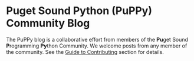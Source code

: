 # Puget Sound Python (PuPPy) Community Blog

The PuPPy blog is a collaborative effort from members of the **Pu**get Sound **P**rogramming **Py**thon Community. We welcome posts from any member of the community. See the [Guide to Contributing](contributing/index) section for details.

<!-- ## Latest posts

````{panels}
[**A First Post**](posts/latest/2022-01-06-a-post)

_Vivianne Miedema_

---

[**An example of a Jupyter Notebook-based post**](posts/latest/2022-01-07-a-notebook)

_Thierry Henry_

````
-->
